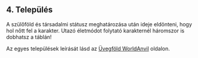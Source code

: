 ## 4. Település

A szülőföld és társadalmi státusz meghatározása után ideje eldönteni, hogy hol nőtt fel a karakter. Utazó életmódot folytató karakternél háromszor is dobhatsz a táblán!

Az egyes települések leírását lásd az [Üvegföld WorldAnvil](https://www.worldanvil.com/w/Uvegfold-ottaviani) oldalon.
